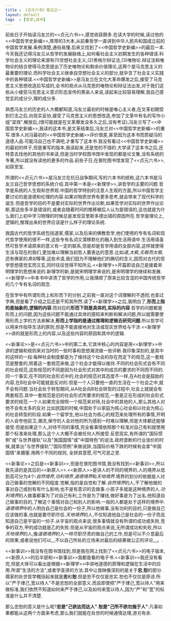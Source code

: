 ```yaml
---
title : 《贞元六书》笔记之一
layout: default
tags  : [哲学,读书]
---
```


前些日子开始读冯友兰的<<贞元六书>>,感觉收获颇多.在读大学的时候,读过他的<<中国哲学史新编>>,厚厚的3大本,从前秦哲学一直讲到中华人民共和国成立前的中国哲学发展.条例清楚,通俗易懂.后来又找到了<<中国哲学史新编>>的最后一本.今天我还记得冯友兰从哲学的发展脉络上,如何看社会主义初期发生的各种错误.科学社会主义的理论来源有(1)空想社会主义,(2)黑格尔辩证法,(3)唯物论.辩证法和唯物论的结合使得马克思提出了历史唯物论和剩余价值理论,这两个是马克思主义的最重要的理论.而科学社会主义继承自空想社会主义的部分,就孕含了社会主义实践中的各种错误.<<中国哲学史新编>>是冯友兰在文化大革命爆发之后,接受了马克思主义思想改造后写成的,全书的观点从马克思的唯物论和辩证法出发,对于我们这些从小接受马克思主义意识形态宣传的熏染人来说,读起来比较容易理解,我自己感觉玄的成分少,理的成分多.

熟悉冯友兰的历史的人大概都知道,冯友兰最初的时候是唯心主义者,在文革初期受到打击之后,向现实妥协,接受了马克思主义的思想改造,参加了文革中有名的写作小组"梁效".解放后,(很可能就是在文革爆发没多久之后,没有考证),冯友兰写了<<中国哲学史新编>>,我读的这本书,是文革结束后,冯友兰对<<中国哲学史新编>>的重写.很多人对冯最初的<<中国哲学史新编>>评价很差,甚至因为这本书而质疑冯的道德人品.可能冯自己也不满吧,才重写了这本书.我没有看过<<中国哲学史新编>>的最初的样子,但是重写的版本,我读起来,还是觉的不错的.大学读了这本书之后,还特意去找他的其他的书来读,但是当时学校图书馆中发现的都是论文集,没有系统的专著,所以就没有读他的更多的作品.前些子日,在普陀图书馆发现了<<贞元六书>>,如获至宝.

所谓的<<贞元六书>>是冯友兰在抗日战争期间,写的六本书的统称,这六本书是冯友兰自己哲学思想的系统介绍.其中第一本是<<新理学>>,讲哲学的主要的问题.哲学是系统的人生观和世界观.中国的哲学特别的注意人生观的方面,所以中国哲学主要讨论的是道德和伦理的内容.如果对物质世界有更多思考,就会带来了现代科学的诞生.但是哲学的目的不是要对实际的世界作出论断,如果哲学对实际的世界作出论断,那这些多半是错误的,或者会随着时间的推移被后人认为是错误的,这也就是为什么我们上初中学习物理的时候总是发现亚里斯多德出错的原因所在.哲学是理论上,逻辑的,推理出来的世界应该是什么样子的理论系统.

我国古代的哲学系统包括道家,儒家,以及后来的佛教哲学,他们使用的专有名词和现代哲学使用的很不一样,这些专有名词又潜移默化的融入到生活用语中.生活用语虽然可哲学术语原来的意义有一定的联系,但是却是哲学用语的全部内容,这样就使得生活与现在的我们,更加难以理解当初哲人要表达的意思.比如*道*,*太极*,*无极而太极*,还有佛家的*真如*等等,这些术语,我们因为不理解他们的确切的含义,因而对古代的哲学思想感觉玄而又玄,同时往往觉得不知所云.<<新理学>>开篇即说自己是接着宋明理学的思想来说的.新理学的新,是就宋明理学来说的,是宋明理学的继续和发展.<<新理学>>中本书中讲清了哲学的作用,让我理顺了原来比较含混的中国传统哲学的几个专有名词的观念.

在哲学中有所谓形而上和形而下的分别.之前我一直对这个词理解的不透彻,也查过字典,但是看了介绍之后还是不知其所然.读了<<新理学>>之后,我明白了,**形而上指的是抽象的,逻辑的内容**.而对应的**形而下则是具体的,实际的内容**.哲学的问题都是形而上的问题,因为这些问题不能通过具体的感知来判断和解决问题,所以就需要使用形而上学的方法来解决,**形而上学指的是通过推理和逻辑去研究问题**.所以哲学可以用来作指导生活的原则,但是不能直接地对生活或现实世界给与干涉.<<新理学>>讲的就是形而上的内容,以及这些内容的原因和其中的逻辑.

<<新事论>>是<<贞元六书>>中的第二本,它其中核心的内容是用<<新理学>>中讲的逻辑和规则来对当时的一些时事和思想潮流做一些评断.我印象深刻的,是其中的这样的一段:每种社会制度都是为了维持这个社会的存在而定下的规范,这一套规范是整套的,照着这一套规范来做,这个社会才能得以维持.不同的社会形式会有不同的社会规范,这些规范的不同是因为社会形式对其中的成员的要求的不同而不同的.同一个事实,在不同的社会形式中的,社会的规范对其态度不一样,在A社会是鼓励的内容,在B社会中可能就是反对的.但是一个人只要他一直的生活在一个社会之中,就不会有问题.当社会处于转型期间,从A社会向B社会转型的过程中,社会上就就会有两套规范.其中一套规范是旧的社会形式所要求的规范,一套是正在形成的社会形式要求的规范.一个人如果完全按照一个规范来对待,社会中的其他的人,那么其他人对他不会有太多的反对.比如民国的时候,中国处于以家庭为核心社会和以社会为核心的社会转型的阶段.如果一个留学生,他以社会为核心的规范来处理所有的事情,开明的人会夸他前卫,潮流,保守的人会对他的所为感到一时难以理解,但是大体都还能够接受.但是如果这个人,对待不同的事情,完全看事情依照那个标准对自己有利就使用那个标准来处理,那么这个人大概不会被任何人所接受.反思现实,有所谓的"国际惯例"或"与世界接轨"以及"我国国情"或"中国特色"的说法.政府垄断的行业涨价的时候,就拿出"与世界接轨","国际惯例"来做说辞,当国际价格下跌的时候有会拿"中国国情"来搪塞.用两个不同的规则, 全拼其意愿,可气可恶之至.

<<新事论>>之后是<<新事训>>,但是在普陀图书馆,我没有找到<<新事训>>,所以我先读的是其后的<<新原人>>.<<新原人>>是讲人的不同的境界的.人的境界从低到高可分为4个:*自然境界*,*功利境界*,*道德境界*和*天地境界*.境界的划分的依据是人对自己做事的觉解的不同程度.觉解,指的是自觉和了解.*自然境界*的人,不了解他做的事对自己或别有有什么影响,也不是有意识的去做事.小孩子多就是这种境界的人.*功利境界*的人做事都事为了对自己有利,工作是为了赚钱,做好事是为了出名.他知道自己做事的目的,了解这个事情对自己和别人的影响.一般的人都是处于这样的境界中.*道德境界*中的人明白自己是社会的一份子,所以他做事,没有功利的目的,只是做自己应该做的事,也就是要尽职尽任.*天地境界*的人,不仅知道他自己是社会的一份子而且知道自己是宇宙的一份子.从宇宙的观点来说,很多事情就没有所谓的成功或失败.竞争的双方,甲的成功就是乙的失败.但是从宇宙的观点来说,无所谓成功和失败,所以*天地境界*的人,像*道德境界*的人一样尽职尽责的做自己的工作,但是可以不介意最后的效果,或者说他们可以__不以自己所处的立场来对最后的结果做公正的评论__。.

<<新事训>>我没有在图书馆找到,但是我在网上找到了<<贞元六书>>的电子版本,<<新原人>>的后半部和<<新事训>>我都是看的电子书.<<新事训>>我还没有看完,但是大体可以看出是根据<<新理学>>中讲地道德的原理和逻辑在生活中的应用.所谓"生活的方法",或者学圣贤的方法.其中让我映像深刻的是关于**忠**,**恕**的部分.儒家的处世哲学概括起来就是**忠**和**恕**.但是忠不仅仅是忠实.恕也不仅仅是原谅.所以"严于律己,宽以待人"不是忠恕的全部意义.而且即使把"严于律己,宽以待人"用来做标准,我们依然不知道如何来严于律己,以及如何来宽以待人,因为"严"和"宽"的标准是什么并不清楚.


那么忠恕的意义是什么呢?**忠是"己欲达而达人"**.**恕是"己所不欲勿施于人"**.凡事如果都能从这两个方面来考虑,那么我们就能在处世的时候通情达理,游刃有余.
